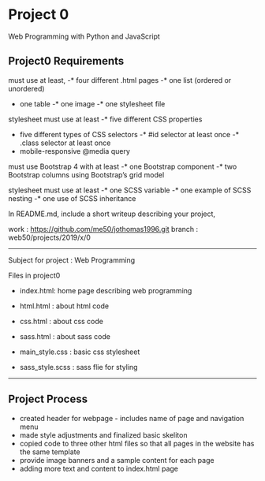 # Project 0

Web Programming with Python and JavaScript

Project0 Requirements
---------------------
must use at least,
-* four different .html pages
-* one list (ordered or unordered)
- one table
-* one image
-* one stylesheet file

stylesheet must use at least
-* five different CSS properties
- five different types of CSS selectors
-* #id selector at least once
-* .class selector at least once
- mobile-responsive @media query

must use Bootstrap 4 with at least
-* one Bootstrap component
-* two Bootstrap columns using Bootstrap’s grid model

stylesheet must use at least
-* one SCSS variable
-* one example of SCSS nesting
-* one use of SCSS inheritance

In README.md, include a short writeup describing your project,

work : https://github.com/me50/jothomas1996.git
branch : web50/projects/2019/x/0

---------------------

Subject for project : Web Programming

Files in project0
- index.html: home page describing web programming
- html.html : about html code
- css.html  : about css code
- sass.html : about sass code

- main_style.css  : basic css stylesheet
- sass_style.scss : sass flie for styling

---------------------
Project Process
---------------------

- created header for webpage - includes name of page and navigation menu
- made style adjustments and finalized basic skeliton
- copied code to three other html files so that all pages in the website has the same template
- provide image banners and a sample content for each page
- adding more text and content to index.html page